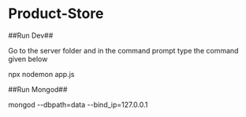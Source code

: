 # Product-Store

##Run Dev##

Go to the server folder and in the command prompt type the command given below

npx nodemon app.js

##Run Mongod##

mongod --dbpath=data --bind_ip=127.0.0.1

